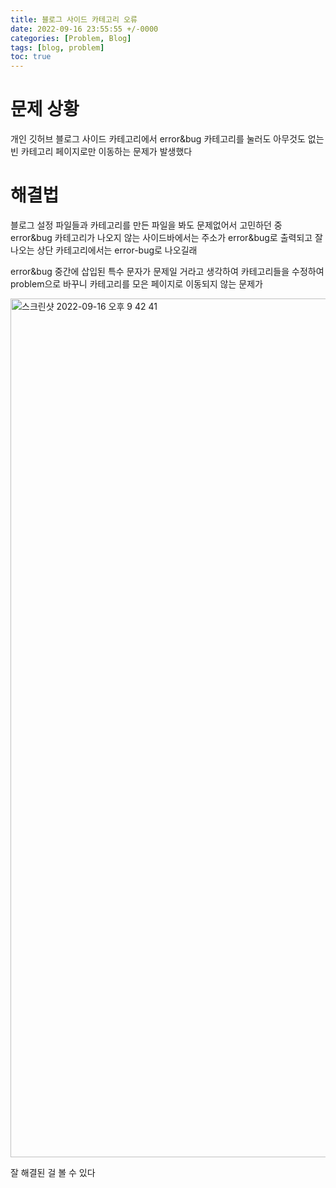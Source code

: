```yaml
---
title: 블로그 사이드 카테고리 오류
date: 2022-09-16 23:55:55 +/-0000
categories: [Problem, Blog]
tags: [blog, problem]
toc: true
---
```


# 문제 상황


개인 깃허브 블로그 사이드 카테고리에서 error&bug 카테고리를 눌러도 아무것도 없는 빈 카테고리 페이지로만
이동하는 문제가 발생했다


# 해결법

블로그 설정 파일들과 카테고리를 만든 파일을 봐도 문제없어서
고민하던 중 error&bug 카테고리가 나오지 않는 사이드바에서는 주소가 error&bug로 출력되고 
잘 나오는 상단 카테고리에서는 error-bug로 나오길래 

error&bug 중간에 삽입된 특수 문자가 문제일 거라고 생각하여
카테고리들을 수정하여 problem으로 바꾸니 카테고리를 모은 페이지로 이동되지 않는 문제가

<img width="1374" alt="스크린샷 2022-09-16 오후 9 42 41" src="https://user-images.githubusercontent.com/102157871/190641460-6b3b3e8f-2f33-4419-b21e-9b610571cacc.png">



잘 해결된 걸 볼 수 있다